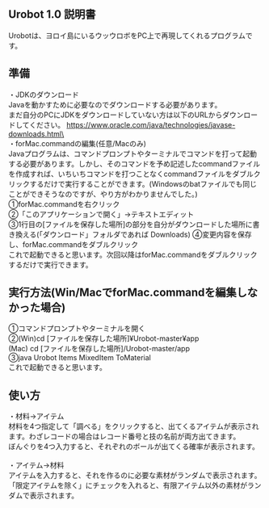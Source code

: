## Urobot 1.0 説明書
Urobotは、ヨロイ島にいるウッウロボをPC上で再現してくれるプログラムです。

## 準備
・JDKのダウンロード\
Javaを動かすために必要なのでダウンロードする必要があります。\
まだ自分のPCにJDKをダウンロードしていない方は以下のURLからダウンロードしてください。
https://www.oracle.com/java/technologies/javase-downloads.html\
 \
・forMac.commandの編集(任意/Macのみ)\
Javaプログラムは、コマンドプロンプトやターミナルでコマンドを打って起動する必要があります。しかし、そのコマンドを予め記述したcommandファイルを作成すれば、いちいちコマンドを打つことなくcommandファイルをダブルクリックするだけで実行することができます。(Windowsのbatファイルでも同じことができそうなのですが、やり方がわかりませんでした。)\
①forMac.commandを右クリック\
②「このアプリケーションで開く」→テキストエディット\
③1行目の[ファイルを保存した場所]の部分を自分がダウンロードした場所に書き換える(「ダウンロード」フォルダであれば Downloads)
④変更内容を保存し、forMac.commandをダブルクリック\
これで起動できると思います。次回以降はforMac.commandをダブルクリックするだけで実行できます。

## 実行方法(Win/MacでforMac.commandを編集しなかった場合)
①コマンドプロンプトやターミナルを開く\
②(Win)cd [ファイルを保存した場所]¥Urobot-master¥app\
(Mac) cd [ファイルを保存した場所]/Urobot-master/app\
③java Urobot Items MixedItem ToMaterial\
これで起動できると思います。

## 使い方
・材料→アイテム\
材料を4つ指定して「調べる」をクリックすると、出てくるアイテムが表示されます。わざレコードの場合はレコード番号と技の名前が両方出てきます。\
ぼんぐりを4つ入力すると、それぞれのボールが出てくる確率が表示されます。\
\
・アイテム→材料\
アイテムを入力すると、それを作るのに必要な素材がランダムで表示されます。「限定アイテムを除く」にチェックを入れると、有限アイテム以外の素材がランダムで表示されます。